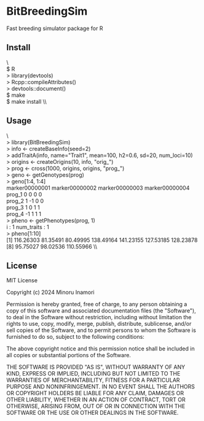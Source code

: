 # BitBreedingSim

Fast breeding simulator package for R

## Install

\\\
$ R  
\> library(devtools)  
\> Rcpp::compileAttributes()  
\> devtools::document()  
$ make  
$ make install
\\\

## Usage

\\\
\> library(BitBreedingSim)  
\> info <- createBaseInfo(seed=2)  
\> addTraitA(info, name="Trait1", mean=100, h2=0.6, sd=20, num_loci=10)  
\> origins <- createOrigins(10, info, "orig_")  
\> prog <- cross(1000, origins, origins, "prog_")  
\> geno <- getGenotypes(prog)  
\> geno[1:4, 1:4]  
       marker00000001 marker00000002 marker00000003 marker00000004  
prog_1              0              0              0              0  
prog_2              1             -1              0              0  
prog_3              1              0              1              1  
prog_4             -1              1              1              1  
\> pheno <- getPhenotypes(prog, 1)  
i : 1 num_traits : 1  
\> pheno[1:10]  
 [1] 116.26303  81.35491  80.49995 138.49164 141.23155 127.53185 128.23878  
 [8]  95.75027  98.02536 110.55966
\\\

## License
MIT License

Copyright (c) 2024 Minoru Inamori

Permission is hereby granted, free of charge, to any person obtaining a copy
of this software and associated documentation files (the "Software"), to deal
in the Software without restriction, including without limitation the rights
to use, copy, modify, merge, publish, distribute, sublicense, and/or sell
copies of the Software, and to permit persons to whom the Software is
furnished to do so, subject to the following conditions:

The above copyright notice and this permission notice shall be included in all
copies or substantial portions of the Software.

THE SOFTWARE IS PROVIDED "AS IS", WITHOUT WARRANTY OF ANY KIND, EXPRESS OR
IMPLIED, INCLUDING BUT NOT LIMITED TO THE WARRANTIES OF MERCHANTABILITY,
FITNESS FOR A PARTICULAR PURPOSE AND NONINFRINGEMENT. IN NO EVENT SHALL THE
AUTHORS OR COPYRIGHT HOLDERS BE LIABLE FOR ANY CLAIM, DAMAGES OR OTHER
LIABILITY, WHETHER IN AN ACTION OF CONTRACT, TORT OR OTHERWISE, ARISING FROM,
OUT OF OR IN CONNECTION WITH THE SOFTWARE OR THE USE OR OTHER DEALINGS IN THE
SOFTWARE.
